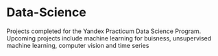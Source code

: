 # Data-Science
Projects completed for the Yandex Practicum Data Science Program. Upcoming projects include machine learning for buisness, unsupervised machine learning, computer vision and time series
